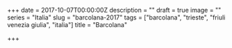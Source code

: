 +++
date = 2017-10-07T00:00:00Z
description = ""
draft = true
image = ""
series = "Italia"
slug = "barcolana-2017"
tags = ["barcolana", "trieste", "friuli venezia giulia", "italia"]
title = "Barcolana"

+++

